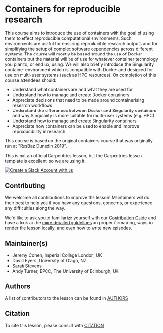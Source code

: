 # Containers for reproducible research

This course aims to introduce the use of containers with the goal of using them to effect reproducible computational environments. Such environments are useful for ensuring reproducible research outputs and for simplifying the setup of complex software dependencies across different systems. The course will mostly be based around the use of Docker containers but the material will be of use for whatever container technology you plan to, or end up, using. We will also briefly introduce the Singularity container environment which is compatible with Docker and designed for use on multi-user systems (such as HPC resources). On completion of this course attendees should:

- Understand what containers are and what they are used for
- Understand how to manage and create Docker containers
- Appreciate decisions that need to be made around containerising research workflows
- Understand the differences between Docker and Singularity containers and why Singularity is more suitable for multi-user systems (e.g. HPC)
- Understand how to manage and create Singularity containers
- Appreciate how containers can be used to enable and improve reproducibility in research

This course is based on the original containers course that was originally run at "ResBaz Dunedin 2019".

This is not an official Carpentries lesson, but the Carpentries lesson template is excellent, so we are using it.

[![Create a Slack Account with us](https://img.shields.io/badge/Create_Slack_Account-The_Carpentries-071159.svg)](https://swc-slack-invite.herokuapp.com/)

## Contributing

We welcome all contributions to improve the lesson! Maintainers will do their best to help you if you have any questions, concerns, or experience any difficulties along the way.

We'd like to ask you to familiarize yourself with our [Contribution Guide](CONTRIBUTING.md) and have a look at
the [more detailed guidelines][lesson-example] on proper formatting, ways to render the lesson locally, and even
how to write new episodes.

## Maintainer(s)

* Jeremy Cohen, Imperial College London, UK
* David Eyers, University of Otago, NZ
* Sarah Stevens
* Andy Turner, EPCC, The University of Edinburgh, UK

## Authors

A list of contributors to the lesson can be found in [AUTHORS](AUTHORS)

## Citation

To cite this lesson, please consult with [CITATION](CITATION)

[lesson-example]: https://carpentries.github.io/lesson-example
